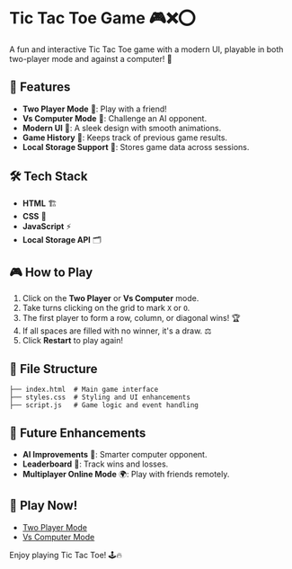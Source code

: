 # Tic Tac Toe Game 🎮❌⭕

A fun and interactive Tic Tac Toe game with a modern UI, playable in both two-player mode and against a computer! 🌟

## 🚀 Features
- **Two Player Mode** 🤝: Play with a friend!
- **Vs Computer Mode** 🤖: Challenge an AI opponent.
- **Modern UI** 🎨: A sleek design with smooth animations.
- **Game History** 📜: Keeps track of previous game results.
- **Local Storage Support** 💾: Stores game data across sessions.

## 🛠️ Tech Stack
- **HTML** 🏗️
- **CSS** 🎨
- **JavaScript** ⚡
- **Local Storage API** 🗂️

## 🎮 How to Play
1. Click on the **Two Player** or **Vs Computer** mode.
2. Take turns clicking on the grid to mark `X` or `O`.
3. The first player to form a row, column, or diagonal wins! 🏆
4. If all spaces are filled with no winner, it's a draw. ⚖️
5. Click **Restart** to play again!

## 📂 File Structure
```
├── index.html  # Main game interface
├── styles.css  # Styling and UI enhancements
├── script.js   # Game logic and event handling
```

## 📌 Future Enhancements
- **AI Improvements** 🤖: Smarter computer opponent.
- **Leaderboard** 🏅: Track wins and losses.
- **Multiplayer Online Mode** 🌍: Play with friends remotely.

## 🎯 Play Now!
- [Two Player Mode](https://stusharads.github.io/TicTacToe3/)
- [Vs Computer Mode](https://stusharads.github.io/TicTacToe4/)

Enjoy playing Tic Tac Toe! 🕹️🔥
